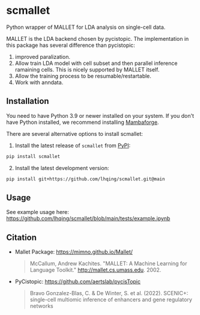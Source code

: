 # scmallet

Python wrapper of MALLET for LDA analysis on single-cell data.

MALLET is the LDA backend chosen by pycistopic. The implementation in this package has several difference than pycistopic:

1. improved paralization.
2. Allow train LDA model with cell subset and then parallel inference ramaining cells. This is nicely supported by MALLET itself.
3. Allow the training process to be resumable/restartable.
4. Work with anndata.

## Installation

You need to have Python 3.9 or newer installed on your system. If you don't have
Python installed, we recommend installing [Mambaforge](https://github.com/conda-forge/miniforge#mambaforge).

There are several alternative options to install scmallet:

1. Install the latest release of `scmallet` from [PyPI](https://pypi.org/project/scmallet/):

```bash
pip install scmallet
```

2. Install the latest development version:

```bash
pip install git+https://github.com/lhqing/scmallet.git@main
```

## Usage

See example usage here: https://github.com/lhqing/scmallet/blob/main/tests/example.ipynb

## Citation

-   Mallet Package: https://mimno.github.io/Mallet/

    > McCallum, Andrew Kachites. "MALLET: A Machine Learning for Language Toolkit." http://mallet.cs.umass.edu. 2002.

-   PyCistopic: https://github.com/aertslab/pycisTopic
    > Bravo Gonzalez-Blas, C. & De Winter, S. et al. (2022). SCENIC+: single-cell multiomic inference of enhancers and gene regulatory networks
